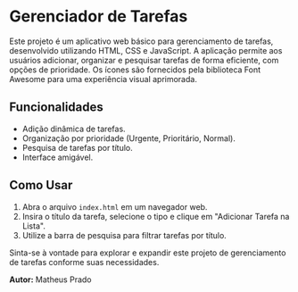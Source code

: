 # Gerenciador de Tarefas

Este projeto é um aplicativo web básico para gerenciamento de tarefas, desenvolvido utilizando HTML, CSS e JavaScript. A aplicação permite aos usuários adicionar, organizar e pesquisar tarefas de forma eficiente, com opções de prioridade. Os ícones são fornecidos pela biblioteca Font Awesome para uma experiência visual aprimorada.

## Funcionalidades

- Adição dinâmica de tarefas.
- Organização por prioridade (Urgente, Prioritário, Normal).
- Pesquisa de tarefas por título.
- Interface amigável.

## Como Usar

1. Abra o arquivo `index.html` em um navegador web.
2. Insira o título da tarefa, selecione o tipo e clique em "Adicionar Tarefa na Lista".
3. Utilize a barra de pesquisa para filtrar tarefas por título.

Sinta-se à vontade para explorar e expandir este projeto de gerenciamento de tarefas conforme suas necessidades.

**Autor:** Matheus Prado


